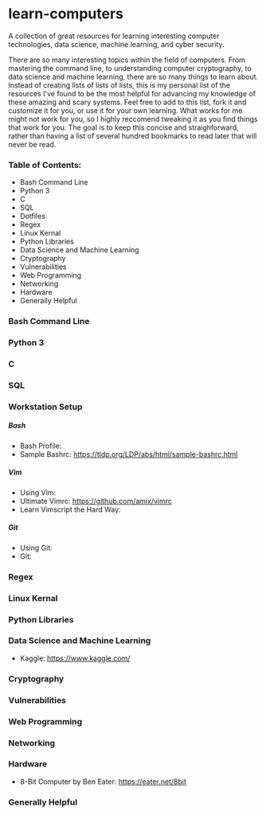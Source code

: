 # learn-computers
A collection of great resources for learning interesting computer technologies, data science, machine learning, and cyber security.

There are so many interesting topics within the field of computers. From mastering the command line, to understanding computer cryptography, to data science and machine learning, there are so many things to learn about. Instead of creating lists of lists of lists, this is my personal list of the resources I've found to be the most helpful for advancing my knowledge of these amazing and scary systems. Feel free to add to this list, fork it and customize it for you, or use it for your own learning. What works for me might not work for you, so I highly reccomend tweaking it as you find things that work for you. The goal is to keep this concise and straighforward, rather than having a list of several hundred bookmarks to read later that will never be read. 


### Table of Contents:

 - Bash Command Line
 - Python 3
 - C
 - SQL
 - Dotfiles
 - Regex
 - Linux Kernal
 - Python Libraries
 - Data Science and Machine Learning
 - Cryptography
 - Vulnerabilities
 - Web Programming
 - Networking
 - Hardware
 - Generally Helpful


### Bash Command Line

### Python 3

### C

### SQL

### Workstation Setup

##### Bash

 - Bash Profile:
 - Sample Bashrc: https://tldp.org/LDP/abs/html/sample-bashrc.html

##### Vim

 - Using Vim:
 - Ultimate Vimrc: https://github.com/amix/vimrc
 - Learn Vimscript the Hard Way:

##### Git

 - Using Git:
 - Git:

### Regex

### Linux Kernal

### Python Libraries

### Data Science and Machine Learning

 - Kaggle: https://www.kaggle.com/

### Cryptography

### Vulnerabilities

### Web Programming

### Networking

### Hardware

 - 8-Bit Computer by Ben Eater: https://eater.net/8bit

### Generally Helpful
